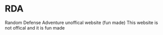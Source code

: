 # RDA
Random Defense Adventure unoffical website (fun made)
This website is not offical and it is fun made
